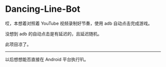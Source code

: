 # Dancing-Line-Bot

哎，本想着对照着 YouTube 视频录制好节奏，使用 adb 自动点击完成游戏。

没想到 adb 的自动点击是有延迟的，且延迟随机。

此项目凉了。

---

以后想想能否直接在 Android 平台执行叭。